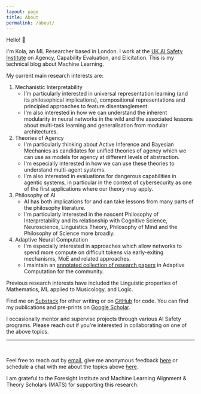 ```yaml
---
layout: page
title: About
permalink: /about/
---
```


Hello! 👋

I'm Kola, an ML Researcher based in London.
I work at the [UK AI Safety Institute](https://www.aisi.gov.uk/) on Agency, Capability Evaluation, and Elicitation.
This is my technical blog about Machine Learning.

My current main research interests are:

1. Mechanistic Interpretability
   - I’m particularly interested in universal representation learning (and its
     philosophical implications), compositional representations and principled
     approaches to feature disentanglement.
   - I'm also interested in how we can understand the inherent modularity in neural networks in the wild and the associated lessons about multi-task learning and generalisation from modular architectures.
2. Theories of Agency
   - I'm particularly thinking about Active Inference and Bayesian Mechanics as candidates for unified theories of agency which we can use as models for agency at different levels of abstraction.
   - I'm especially interested in how we can use these theories to understand multi-agent systems.
   - I'm also interested in evaluations for dangerous capabilities in agentic systems, in particular in the context of cybersecurity as one of the first applications where our theory may apply.
3. Philosophy of AI
   - AI has both implications for and can take lessons from many parts of the philosophy literature.
   - I'm particularly interested in the nascent Philosophy of Interpretability and its relationship with Cognitive Science, Neuroscience, Linguistics Theory, Philosophy of Mind and the Philosophy of Science more broadly.
4. Adaptive Neural Computation
   - I'm especially interested in approaches which allow networks to spend more
     compute on difficult tokens via early-exiting mechanisms, MoE and related
     approaches.
   - I maintain an
     [annotated collection of research papers](https://github.com/koayon/awesome-adaptive-computation)
     in Adaptive Computation for the community.

Previous research interests have included the Linguistic properties of
Mathematics, ML applied to Musicology, and Logic.

Find me on [Substack](https://lookingglassworld.substack.com/) for other writing
or on [GitHub](https://github.com/koayon) for code.
You can find my publications and pre-prints on [Google Scholar](https://scholar.google.com/citations?user=j40ixccAAAAJ&hl=en).

I occasionally mentor and supervise projects through various AI Safety programs.
Please reach out if you're interested in collaborating on one of the above topics.
<br />

---

<br />

Feel free to reach out by [email](mailto:koayon@gmail.com), give me anonymous
feedback [here](https://www.admonymous.co/kola) or schedule a chat with me about the topics above [here](https://cal.com/kolaayonrinde/30min).

I am grateful to the Foresight Institute and Machine Learning
Alignment & Theory Scholars (MATS) for supporting this research.
